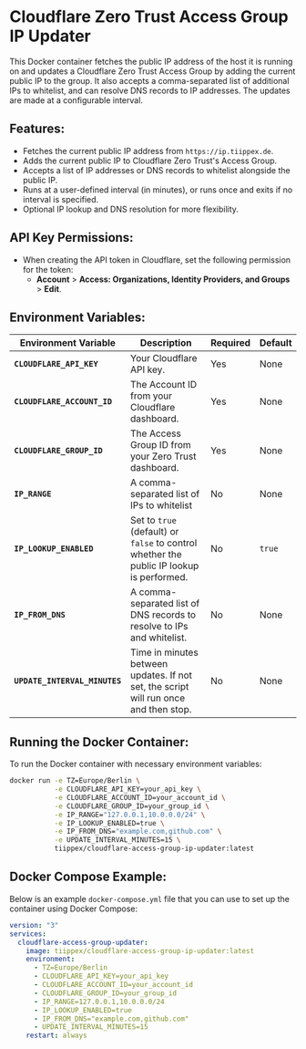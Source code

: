# Cloudflare Zero Trust Access Group IP Updater

This Docker container fetches the public IP address of the host it is running on and updates a Cloudflare Zero Trust Access Group by adding the current public IP to the group. It also accepts a comma-separated list of additional IPs to whitelist, and can resolve DNS records to IP addresses. The updates are made at a configurable interval.

## Features:
- Fetches the current public IP address from `https://ip.tiippex.de`.
- Adds the current public IP to Cloudflare Zero Trust's Access Group.
- Accepts a list of IP addresses or DNS records to whitelist alongside the public IP.
- Runs at a user-defined interval (in minutes), or runs once and exits if no interval is specified.
- Optional IP lookup and DNS resolution for more flexibility.

## API Key Permissions:

- When creating the API token in Cloudflare, set the following permission for the token:
    - **Account** > **Access: Organizations, Identity Providers, and Groups** > **Edit**.

## Environment Variables:

| Environment Variable         | Description                                                                              | Required  | Default   |
|------------------------------|------------------------------------------------------------------------------------------|-----------|-----------|
| **`CLOUDFLARE_API_KEY`**      | Your Cloudflare API key.                                                                 | Yes       | None      |
| **`CLOUDFLARE_ACCOUNT_ID`**   | The Account ID from your Cloudflare dashboard.                                           | Yes       | None      |
| **`CLOUDFLARE_GROUP_ID`**     | The Access Group ID from your Zero Trust dashboard.                                      | Yes       | None      |
| **`IP_RANGE`**                | A comma-separated list of IPs to whitelist                                               | No        | None      |
| **`IP_LOOKUP_ENABLED`**       | Set to `true` (default) or `false` to control whether the public IP lookup is performed. | No        | `true`    |
| **`IP_FROM_DNS`**             | A comma-separated list of DNS records to resolve to IPs and whitelist.                   | No        | None      |
| **`UPDATE_INTERVAL_MINUTES`** | Time in minutes between updates. If not set, the script will run once and then stop.     | No        | None      |

## Running the Docker Container:

To run the Docker container with necessary environment variables:

```bash
docker run -e TZ=Europe/Berlin \
           -e CLOUDFLARE_API_KEY=your_api_key \
           -e CLOUDFLARE_ACCOUNT_ID=your_account_id \
           -e CLOUDFLARE_GROUP_ID=your_group_id \
           -e IP_RANGE="127.0.0.1,10.0.0.0/24" \
           -e IP_LOOKUP_ENABLED=true \
           -e IP_FROM_DNS="example.com,github.com" \
           -e UPDATE_INTERVAL_MINUTES=15 \
           tiippex/cloudflare-access-group-ip-updater:latest
```

## Docker Compose Example:

Below is an example `docker-compose.yml` file that you can use to set up the container using Docker Compose:

```yaml
version: "3"
services:
  cloudflare-access-group-updater:
    image: tiippex/cloudflare-access-group-ip-updater:latest
    environment:
      - TZ=Europe/Berlin
      - CLOUDFLARE_API_KEY=your_api_key
      - CLOUDFLARE_ACCOUNT_ID=your_account_id
      - CLOUDFLARE_GROUP_ID=your_group_id
      - IP_RANGE=127.0.0.1,10.0.0.0/24
      - IP_LOOKUP_ENABLED=true
      - IP_FROM_DNS="example.com,github.com"
      - UPDATE_INTERVAL_MINUTES=15
    restart: always
```

